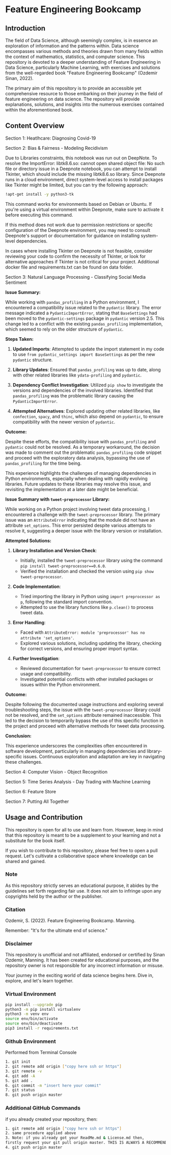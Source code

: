 # Feature Engineering Bookcamp

## Introduction 

The field of Data Science, although seemingly complex, is in essence an exploration of information and the patterns within. Data science encompasses various methods and theories drawn from many fields within the context of mathematics, statistics, and computer science. This repository is devoted to a deeper understanding of Feature Engineering in Data Science, particularly Machine Learning, with exercises and solutions from the well-regarded book "Feature Engineering Bookcamp" (Ozdemir Sinan, 2022).

The primary aim of this repository is to provide an accessible yet comprehensive resource to those embarking on their journey in the field of feature engineering on data science. The repository will provide explanations, solutions, and insights into the numerous exercises contained within the aforementioned book.

## Content Overview

Section 1: Heatlhcare: Diagnosing Covid-19

Section 2: Bias & Fairness - Modeling Recidivism

Due to Libraries constraints, this notebook was run out on DeepNote. To resolve the ImportError: libtk8.6.so: cannot open shared object file: No such file or directory issue in a Deepnote notebook, you can attempt to install Tkinter, which should include the missing libtk8.6.so library. Since Deepnote runs in a cloud environment, direct system-level access to install packages like Tkinter might be limited, but you can try the following approach:

```sh
!apt-get install -y python3-tk
```

This command works for environments based on Debian or Ubuntu. If you're using a virtual environment within Deepnote, make sure to activate it before executing this command.

If this method does not work due to permission restrictions or specific configuration of the Deepnote environment, you may need to consult Deepnote's support or documentation for guidance on installing system-level dependencies.

In cases where installing Tkinter on Deepnote is not feasible, consider reviewing your code to confirm the necessity of Tkinter, or look for alternative approaches if Tkinter is not critical for your project. Additional docker file and requirements.txt can be found on data folder.

Section 3: Natural Language Processing - Classifying Social Media Sentiment

**Issue Summary:**

While working with `pandas_profiling` in a Python environment, I encountered a compatibility issue related to the `pydantic` library. The error message indicated a `PydanticImportError`, stating that `BaseSettings` had been moved to the `pydantic-settings` package in `pydantic` version 2.5. This change led to a conflict with the existing `pandas_profiling` implementation, which seemed to rely on the older structure of `pydantic`.

**Steps Taken:**

1. **Updated Imports**: Attempted to update the import statement in my code to use `from pydantic_settings import BaseSettings` as per the new `pydantic` structure.

2. **Library Updates**: Ensured that `pandas_profiling` was up to date, along with other related libraries like `ydata-profiling` and `pydantic`.

3. **Dependency Conflict Investigation**: Utilized `pip show` to investigate the versions and dependencies of the involved libraries. Identified that `pandas_profiling` was the problematic library causing the `PydanticImportError`.

4. **Attempted Alternatives**: Explored updating other related libraries, like `confection`, `spacy`, and `thinc`, which also depend on `pydantic`, to ensure compatibility with the newer version of `pydantic`.

**Outcome:**

Despite these efforts, the compatibility issue with `pandas_profiling` and `pydantic` could not be resolved. As a temporary workaround, the decision was made to comment out the problematic `pandas_profiling` code snippet and proceed with the exploratory data analysis, bypassing the use of `pandas_profiling` for the time being.

This experience highlights the challenges of managing dependencies in Python environments, especially when dealing with rapidly evolving libraries. Future updates to these libraries may resolve this issue, and revisiting the implementation at a later date might be beneficial.

**Issue Summary with `tweet-preprocessor` Library:**

While working on a Python project involving tweet data processing, I encountered a challenge with the `tweet-preprocessor` library. The primary issue was an `AttributeError` indicating that the module did not have an attribute `set_options`. This error persisted despite various attempts to resolve it, suggesting a deeper issue with the library version or installation.

**Attempted Solutions:**

1. **Library Installation and Version Check**: 
   - Initially, installed the `tweet-preprocessor` library using the command `pip install tweet-preprocessor==0.6.0`.
   - Verified the installation and checked the version using `pip show tweet-preprocessor`.

2. **Code Implementation**:
   - Tried importing the library in Python using `import preprocessor as p`, following the standard import convention.
   - Attempted to use the library functions like `p.clean()` to process tweet data.

3. **Error Handling**:
   - Faced with `AttributeError: module 'preprocessor' has no attribute 'set_options'`.
   - Explored various solutions, including updating the library, checking for correct versions, and ensuring proper import syntax.

4. **Further Investigation**:
   - Reviewed documentation for `tweet-preprocessor` to ensure correct usage and compatibility.
   - Investigated potential conflicts with other installed packages or issues within the Python environment.

**Outcome:**

Despite following the documented usage instructions and exploring several troubleshooting steps, the issue with the `tweet-preprocessor` library could not be resolved, and the `set_options` attribute remained inaccessible. This led to the decision to temporarily bypass the use of this specific function in the project and proceed with alternative methods for tweet data processing.

**Conclusion:**

This experience underscores the complexities often encountered in software development, particularly in managing dependencies and library-specific issues. Continuous exploration and adaptation are key in navigating these challenges.


Section 4: Computer Vision - Object Recognition

Section 5: Time Series Analysis - Day Trading with Machine Learning

Section 6: Feature Store

Section 7: Putting All Together

## Usage and Contribution

This repository is open for all to use and learn from. However, keep in mind that this repository is meant to be a supplement to your learning and not a substitute for the book itself.

If you wish to contribute to this repository, please feel free to open a pull request. Let's cultivate a collaborative space where knowledge can be shared and gained.

### Note

As this repository strictly serves an educational purpose, it abides by the guidelines set forth regarding fair use. It does not aim to infringe upon any copyrights held by the author or the publisher.

### Citation

Ozdemir, S. (2022). Feature Engineering Bookcamp. Manning.

Remember: "It's for the ultimate end of science."

### Disclaimer

This repository is unofficial and not affiliated, endorsed or certified by Sinan Ozdemir, Manning. It has been created for educational purposes, and the repository owner is not responsible for any incorrect information or misuse.

Your journey in the exciting world of data science begins here. Dive in, explore, and let's learn together.

### Virtual Environment

```sh
pip install --upgrade pip
python3 -m pip install virtualenv
python3 -m venv env
source env/bin/activate
source env/bin/deactivate
pip3 install -r requirements.txt
```

### Github Environment

Performed from Terminal Console
```sh
1. git init
2. git remote add origin ["copy here ssh or https"]
3. git remote -v
4. git add -A
5. git add .
6. git commit -m "insert here your commit"
7. git status
8. git push origin master
```

### Additional GitHub Commands

if you already created your repository, then:
```sh
1. git remote add origin ["copy here ssh or https"] 
2. same procedure applied above
3. Note: if you already got your ReadMe.md & License.md then,
firstly request your git pull origin master. THIS IS ALWAYS A RECOMMENDED PRACTICE.
4. git push origin master
```
